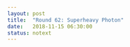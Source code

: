 ```yaml
---
layout: post
title:  "Round 62: Superheavy Photon"
date:   2018-11-15 06:30:00
status: notext
---	
```

